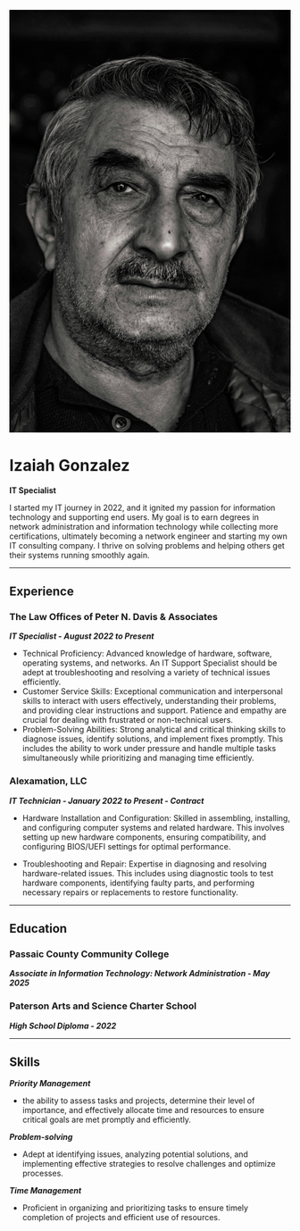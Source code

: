 ![profilepic](profilepic.jpg)
# Izaiah Gonzalez

**IT Specialist**

I started my IT journey in 2022, and it ignited my passion for information technology and supporting end users. My goal is to earn degrees in network administration and information technology while collecting more certifications, ultimately becoming a network engineer and starting my own IT consulting company. I thrive on solving problems and helping others get their systems running smoothly again.

<hr>

## Experience
### The Law Offices of Peter N. Davis & Associates
***IT Specialist - August 2022 to Present***
* Technical Proficiency: Advanced knowledge of hardware, software, operating systems, and networks. An IT Support Specialist should be adept at          troubleshooting and resolving a variety of technical issues efficiently.
* Customer Service Skills: Exceptional communication and interpersonal skills to interact with users effectively, understanding their problems, and providing clear instructions and support. Patience and empathy are crucial for dealing with frustrated or non-technical users.
* Problem-Solving Abilities: Strong analytical and critical thinking skills to diagnose issues, identify solutions, and implement fixes promptly. This includes the ability to work under pressure and handle multiple tasks simultaneously while prioritizing and managing time efficiently.


### Alexamation, LLC
***IT Technician - January 2022 to Present - Contract***
* Hardware Installation and Configuration: Skilled in assembling, installing, and configuring computer systems and related hardware. This involves setting up new hardware components, ensuring compatibility, and configuring BIOS/UEFI settings for optimal performance.

* Troubleshooting and Repair: Expertise in diagnosing and resolving hardware-related issues. This includes using diagnostic tools to test hardware components, identifying faulty parts, and performing necessary repairs or replacements to restore functionality.

<hr>

## Education
### Passaic County Community College
***Associate in Information Technology: Network Administration - May 2025***

### Paterson Arts and Science Charter School
***High School Diploma - 2022***

<hr>

## Skills
***Priority Management***
* the ability to assess tasks and projects, determine their level of importance, and effectively allocate time and resources to ensure critical goals are met promptly and efficiently.

***Problem-solving***
* Adept at identifying issues, analyzing potential solutions, and implementing effective strategies to resolve challenges and optimize processes.

***Time Management***
* Proficient in organizing and prioritizing tasks to ensure timely completion of projects and efficient use of resources.